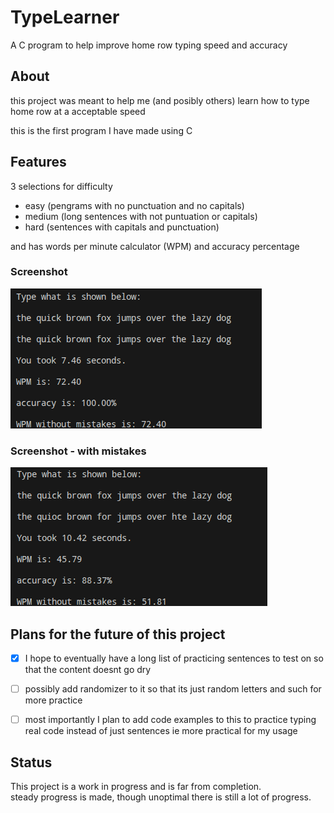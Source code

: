# TypeLearner
A C program to help improve home row typing speed and accuracy

## About

this project was meant to help me (and posibly others) learn how to type home row at a acceptable speed

this is the first program I have made using C

## Features

3 selections for difficulty 
- easy (pengrams with no punctuation and no capitals)
- medium (long sentences with not puntuation or capitals)
- hard (sentences with capitals and punctuation)

and has words per minute calculator (WPM) and accuracy percentage

### Screenshot

![(image) example of what the code looks like](/previews/TypeLearner3.png)

### Screenshot - with mistakes

![(image) example of what the code looks like with mistakes](/previews/TypeLearner2wm.png)

## Plans for the future of this project

- [x] I hope to eventually have a long list of practicing sentences to test on so that the content doesnt go dry

- [ ] possibly add randomizer to it so that its just random letters and such for more practice

- [ ] most importantly I plan to add code examples to this to practice typing real code instead of just sentences ie more practical for my usage

## Status

This project is a work in progress and is far from completion.\
steady progress is made, though unoptimal there is still a lot of progress.
